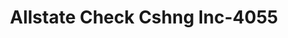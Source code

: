 ---
f_zip-code: 21222
f_state-code: MD
title: Allstate Check Cshng Inc-4055
f_phone: 410-282-6081
f_city-only: Dundalk
f_address: 700 Merritt Blvd Dundalk
f_location-unique-id: '4055'
slug: allstate-check-cshng-inc-4055
updated-on: '2024-05-30T13:46:58.046Z'
created-on: '2024-05-30T13:36:59.803Z'
published-on: '2024-05-30T13:54:32.469Z'
f_city-state: cms/city/dundalk-md.md
f_company: cms/company/allstate-check-cshng-inc.md
f_state: cms/state/maryland.md
layout: '[payday-loan].html'
tags: payday-loan
---